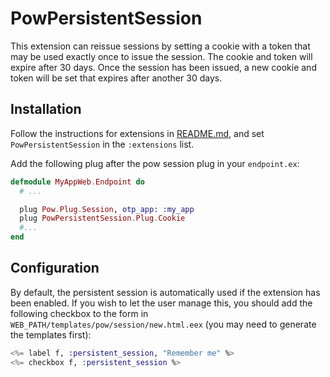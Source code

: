 # PowPersistentSession

This extension can reissue sessions by setting a cookie with a token that may be used exactly once to issue the session. The cookie and token will expire after 30 days. Once the session has been issued, a new cookie and token will be set that expires after another 30 days.

## Installation

Follow the instructions for extensions in [README.md](../../../README.md#add-extensions-support), and set `PowPersistentSession` in the `:extensions` list.

Add the following plug after the pow session plug in your `endpoint.ex`:

```elixir
defmodule MyAppWeb.Endpoint do
  # ...

  plug Pow.Plug.Session, otp_app: :my_app
  plug PowPersistentSession.Plug.Cookie
  #...
end
```

## Configuration

By default, the persistent session is automatically used if the extension has been enabled. If you wish to let the user manage this, you should add the following checkbox to the form in `WEB_PATH/templates/pow/session/new.html.eex` (you may need to generate the templates first):

```elixir
<%= label f, :persistent_session, "Remember me" %>
<%= checkbox f, :persistent_session %>
```
